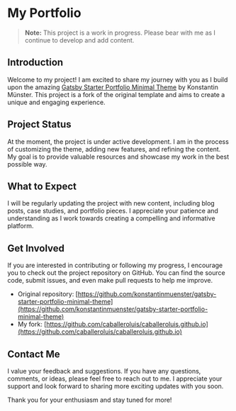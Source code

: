 # My Portfolio

> **Note:** This project is a work in progress. Please bear with me as I continue to develop and add content.

## Introduction

Welcome to my project! I am excited to share my journey with you as I build upon the amazing [Gatsby Starter Portfolio Minimal Theme](https://www.gatsbyjs.com/starters/konstantinmuenster/gatsby-starter-portfolio-minimal-theme) by Konstantin Münster. This project is a fork of the original template and aims to create a unique and engaging experience.

## Project Status

At the moment, the project is under active development. I am in the process of customizing the theme, adding new features, and refining the content. My goal is to provide valuable resources and showcase my work in the best possible way.

## What to Expect

I will be regularly updating the project with new content, including blog posts, case studies, and portfolio pieces. I appreciate your patience and understanding as I work towards creating a compelling and informative platform.

## Get Involved

If you are interested in contributing or following my progress, I encourage you to check out the project repository on GitHub. You can find the source code, submit issues, and even make pull requests to help me improve.

- Original repository: [https://github.com/konstantinmuenster/gatsby-starter-portfolio-minimal-theme](https://github.com/konstantinmuenster/gatsby-starter-portfolio-minimal-theme)
- My fork: [https://github.com/caballeroluis/caballeroluis.github.io](https://github.com/caballeroluis/caballeroluis.github.io)

## Contact Me

I value your feedback and suggestions. If you have any questions, comments, or ideas, please feel free to reach out to me. I appreciate your support and look forward to sharing more exciting updates with you soon.

Thank you for your enthusiasm and stay tuned for more!

